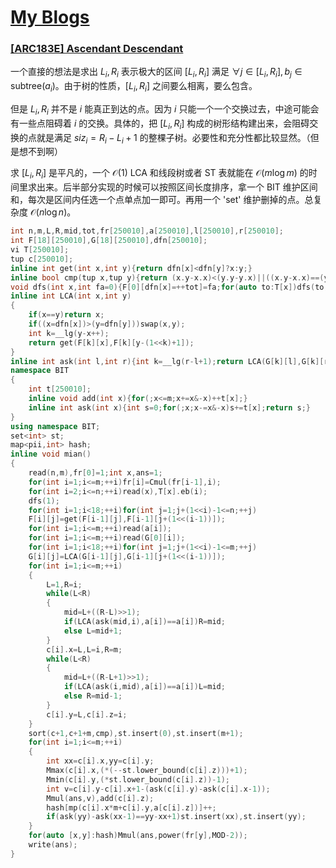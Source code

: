 # [My Blogs]()

### [[ARC183E] Ascendant Descendant](https://www.luogu.com.cn/problem/AT_arc183_e)

一个直接的想法是求出 $L_i,R_i$ 表示极大的区间 $[L_i,R_i]$ 满足 $\forall j\in[L_i,R_i],b_j\in \text{subtree}(a_i)$。由于树的性质，$[L_i,R_i]$ 之间要么相离，要么包含。

但是 $L_i,R_i$ 并不是 $i$ 能真正到达的点。因为 $i$ 只能一个一个交换过去，中途可能会有一些点阻碍着 $i$ 的交换。具体的，把 $[L_i,R_i]$ 构成的树形结构建出来，会阻碍交换的点就是满足 $siz_i=R_i-L_i+1$ 的整棵子树。必要性和充分性都比较显然。（但是想不到啊）

求 $[L_i,R_i]$ 是平凡的，一个 $\mathcal O(1)$ LCA 和线段树或者 ST 表就能在 $\mathcal O(m\log m)$ 的时间里求出来。后半部分实现的时候可以按照区间长度排序，拿一个 BIT 维护区间和，每次是区间内任选一个点单点加一即可。再用一个 'set' 维护删掉的点。总复杂度 $\mathcal O(n\log n)$。

```cpp
int n,m,L,R,mid,tot,fr[250010],a[250010],l[250010],r[250010];
int F[18][250010],G[18][250010],dfn[250010];
vi T[250010];
tup c[250010];
inline int get(int x,int y){return dfn[x]<dfn[y]?x:y;}
inline bool cmp(tup x,tup y){return (x.y-x.x)<(y.y-y.x)||((x.y-x.x)==(y.y-y.x)&&a[x.z]<a[y.z]);}
void dfs(int x,int fa=0){F[0][dfn[x]=++tot]=fa;for(auto to:T[x])dfs(to,x);}
inline int LCA(int x,int y)
{
	if(x==y)return x;
	if((x=dfn[x])>(y=dfn[y]))swap(x,y);
	int k=__lg(y-x++);
	return get(F[k][x],F[k][y-(1<<k)+1]);
}
inline int ask(int l,int r){int k=__lg(r-l+1);return LCA(G[k][l],G[k][r-(1<<k)+1]);}
namespace BIT
{
	int t[250010];
	inline void add(int x){for(;x<=m;x+=x&-x)++t[x];}
	inline int ask(int x){int s=0;for(;x;x-=x&-x)s+=t[x];return s;}
}
using namespace BIT;
set<int> st;
map<pii,int> hash;
inline void mian()
{
	read(n,m),fr[0]=1;int x,ans=1;
	for(int i=1;i<=m;++i)fr[i]=Cmul(fr[i-1],i);
	for(int i=2;i<=n;++i)read(x),T[x].eb(i);
	dfs(1);
	for(int i=1;i<18;++i)for(int j=1;j+(1<<i)-1<=n;++j)
	F[i][j]=get(F[i-1][j],F[i-1][j+(1<<(i-1))]);
	for(int i=1;i<=m;++i)read(a[i]);
	for(int i=1;i<=m;++i)read(G[0][i]);
	for(int i=1;i<18;++i)for(int j=1;j+(1<<i)-1<=m;++j)
	G[i][j]=LCA(G[i-1][j],G[i-1][j+(1<<(i-1))]);
	for(int i=1;i<=m;++i)
	{
		L=1,R=i;
		while(L<R)
		{
			mid=L+((R-L)>>1); 
			if(LCA(ask(mid,i),a[i])==a[i])R=mid;
			else L=mid+1;
		}
		c[i].x=L,L=i,R=m;
		while(L<R)
		{
			mid=L+((R-L+1)>>1);
			if(LCA(ask(i,mid),a[i])==a[i])L=mid;
			else R=mid-1;
		}
		c[i].y=L,c[i].z=i;
	}
	sort(c+1,c+1+m,cmp),st.insert(0),st.insert(m+1);
	for(int i=1;i<=m;++i)
	{
		int xx=c[i].x,yy=c[i].y;
		Mmax(c[i].x,(*(--st.lower_bound(c[i].z)))+1);
		Mmin(c[i].y,(*st.lower_bound(c[i].z))-1);
		int v=c[i].y-c[i].x+1-(ask(c[i].y)-ask(c[i].x-1));
		Mmul(ans,v),add(c[i].z);
		hash[mp(c[i].x*m+c[i].y,a[c[i].z])]++;
		if(ask(yy)-ask(xx-1)==yy-xx+1)st.insert(xx),st.insert(yy);
	}
	for(auto [x,y]:hash)Mmul(ans,power(fr[y],MOD-2));
	write(ans);
}
```